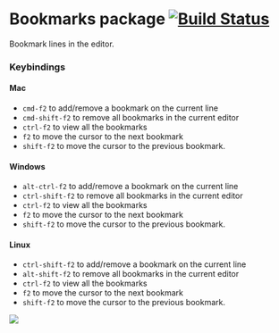 # Bookmarks package [![Build Status](https://travis-ci.org/atom/bookmarks.svg?branch=master)](https://travis-ci.org/atom/bookmarks)

Bookmark lines in the editor.

### Keybindings


#### Mac

* `cmd-f2` to add/remove a bookmark on the current line
* `cmd-shift-f2` to remove all bookmarks in the current editor
* `ctrl-f2` to view all the bookmarks
* `f2` to move the cursor to the next bookmark
* `shift-f2` to move the cursor to the previous bookmark.

#### Windows

* `alt-ctrl-f2` to add/remove a bookmark on the current line
* `ctrl-shift-f2` to remove all bookmarks in the current editor
* `ctrl-f2` to view all the bookmarks
* `f2` to move the cursor to the next bookmark
* `shift-f2` to move the cursor to the previous bookmark.

#### Linux

* `ctrl-shift-f2` to add/remove a bookmark on the current line
* `alt-shift-f2` to remove all bookmarks in the current editor
* `ctrl-f2` to view all the bookmarks
* `f2` to move the cursor to the next bookmark
* `shift-f2` to move the cursor to the previous bookmark.

![](https://f.cloud.github.com/assets/671378/2241326/a060a70a-9ccb-11e3-9e5a-a9de23eb91af.png)
